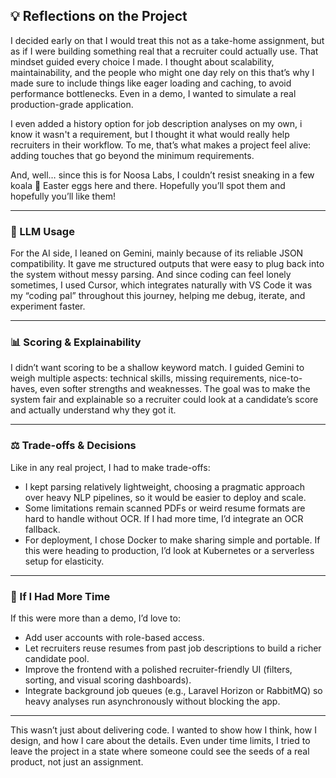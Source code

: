 ## 💡 Reflections on the Project

I decided early on that I would treat this not as a take-home assignment, but as if I were building something real that a recruiter could actually use. That mindset guided every choice I made. I thought about scalability, maintainability, and the people who might one day rely on this that’s why I made sure to include things like eager loading and caching, to avoid performance bottlenecks. Even in a demo, I wanted to simulate a real production-grade application.

I even added a history option for job description analyses on my own, i know it wasn't a requirement, but I thought it what would really help recruiters in their workflow. To me, that’s what makes a project feel alive: adding touches that go beyond the minimum requirements.

And, well… since this is for Noosa Labs, I couldn’t resist sneaking in a few koala 🐨 Easter eggs here and there. Hopefully you’ll spot them and hopefully you’ll like them!

---

### 🤖 LLM Usage
For the AI side, I leaned on Gemini, mainly because of its reliable JSON compatibility. It gave me structured outputs that were easy to plug back into the system without messy parsing.
And since coding can feel lonely sometimes, I used Cursor, which integrates naturally with VS Code it was my “coding pal” throughout this journey, helping me debug, iterate, and experiment faster.

---

### 📊 Scoring & Explainability
I didn’t want scoring to be a shallow keyword match. I guided Gemini to weigh multiple aspects: technical skills, missing requirements, nice-to-haves, even softer strengths and weaknesses. The goal was to make the system fair and explainable so a recruiter could look at a candidate’s score and actually understand why they got it.

---

### ⚖️ Trade-offs & Decisions
Like in any real project, I had to make trade-offs:
- I kept parsing relatively lightweight, choosing a pragmatic approach over heavy NLP pipelines, so it would be easier to deploy and scale.
- Some limitations remain scanned PDFs or weird resume formats are hard to handle without OCR. If I had more time, I’d integrate an OCR fallback.
- For deployment, I chose Docker to make sharing simple and portable. If this were heading to production, I’d look at Kubernetes or a serverless setup for elasticity.

---

### 🚀 If I Had More Time
If this were more than a demo, I’d love to:
- Add user accounts with role-based access.
- Let recruiters reuse resumes from past job descriptions to build a richer candidate pool.
- Improve the frontend with a polished recruiter-friendly UI (filters, sorting, and visual scoring dashboards).
- Integrate background job queues (e.g., Laravel Horizon or RabbitMQ) so heavy analyses run asynchronously without blocking the app.

---

This wasn’t just about delivering code. I wanted to show how I think, how I design, and how I care about the details. Even under time limits, I tried to leave the project in a state where someone could see the seeds of a real product, not just an assignment.
